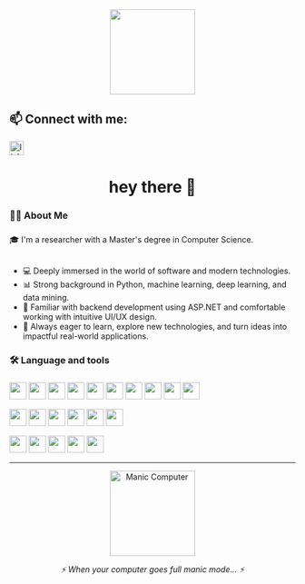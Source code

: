 <div align="center">
  <img height="150" src="https://media.giphy.com/media/M9gbBd9nbDrOTu1Mqx/giphy.gif"  />
</div>

## 📫 Connect with me:

[<img src="https://img.shields.io/static/v1?message=LinkedIn&logo=linkedin&label=&color=0077B5&logoColor=white&labelColor=&style=for-the-badge" height="25" alt="linkedin logo" />](https://www.linkedin.com/in/lour-atwe-102583245/)


###

<h1 align="center">hey there 👋</h1>

###

<h3 align="left">👩‍💻  About Me</h3>

###

<p align="left">
🎓 I'm a researcher with a Master's degree in Computer Science.<br><br>

- 💻 Deeply immersed in the world of software and modern technologies.<br>
- 📊 Strong background in Python, machine learning, deep learning, and data mining.<br>
- 🔧 Familiar with backend development using ASP.NET and comfortable working with intuitive UI/UX design.<br>
- 🌱 Always eager to learn, explore new technologies, and turn ideas into impactful real-world applications.
</p>


###

<h3 align="left">🛠 Language and tools</h3>

###
<p>
  <img src="https://img.shields.io/badge/-Python-3776AB?style=flat&logo=python&logoColor=white" height="30" />
  <img src="https://img.shields.io/badge/-C%23-239120?style=flat&logo=csharp&logoColor=white" height="30" />
  <img src="https://img.shields.io/badge/-SQL-4479A1?style=flat&logo=sql&logoColor=white" height="30" />
  <img src="https://img.shields.io/badge/-GitHub-181717?style=flat&logo=github&logoColor=white" height="30" />
  <img src="https://img.shields.io/badge/-Jupyter-F37626?style=flat&logo=jupyter&logoColor=white" height="30" />
  <img src="https://img.shields.io/badge/-PyCharm-000000?style=flat&logo=pycharm&logoColor=white" height="30" />
  <img src="https://img.shields.io/badge/-Spyder-1DC141?style=flat&logo=spyderide&logoColor=white" height="30" />
  <img src="https://img.shields.io/badge/-Visual_Studio-5C2D91?style=flat&logo=visual-studio&logoColor=white" height="30" />
  <img src="https://img.shields.io/badge/-NuGet-512BD4?style=flat&logo=nuget&logoColor=white" height="30" />
  <img src="https://img.shields.io/badge/-Facepager-0078D7?style=flat" height="30" />
</p>

<p>
  <img src="https://img.shields.io/badge/-NumPy-013243?style=flat&logo=python&logoColor=white" height="30" />
  <img src="https://img.shields.io/badge/-Pandas-150458?style=flat&logo=pandas&logoColor=white" height="30" />
  <img src="https://img.shields.io/badge/-Matplotlib-11557C?style=flat" height="30" />
  <img src="https://img.shields.io/badge/-TensorFlow-FF6F00?style=flat&logo=tensorflow&logoColor=white" height="30" />
  <img src="https://img.shields.io/badge/-Keras-D00000?style=flat&logo=keras&logoColor=white" height="30" />
  <img src="https://img.shields.io/badge/-NLTK-2E8B57?style=flat" height="30" />
</p>

<p>
  <img src="https://img.shields.io/badge/-Power_BI-F2C811?style=flat&logo=power-bi&logoColor=black" height="30" />
  <img src="https://img.shields.io/badge/-Tableau-E97627?style=flat&logo=tableau&logoColor=white" height="30" />
  <img src="https://img.shields.io/badge/-Excel-217346?style=flat&logo=microsoft-excel&logoColor=white" height="30" />
  <img src="https://img.shields.io/badge/-Looker_Studio-4285F4?style=flat&logo=google&logoColor=white" height="30" />
  <img src="https://img.shields.io/badge/-Figma-F24E1E?style=flat&logo=figma&logoColor=white" height="30" />
</p>


---

<div align="center">
  <img height="150" src="https://media.giphy.com/media/3oEjI6SIIHBdRxXI40/giphy.gif" alt="Manic Computer" />
  <p><em>⚡ When your computer goes full manic mode… ⚡</em></p>
</div>


